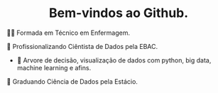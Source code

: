<h1 align="center"> Bem-vindos ao Github. </h1>
    
🧑‍🎓 Formada em Técnico em Enfermagem.

📖 Profissionalizando Ciêntista de Dados pela EBAC.
* 📖 Arvore de decisão, visualização de dados com python, big data, machine learning e afins.
  
📖 Graduando Ciência de Dados pela Estácio.

